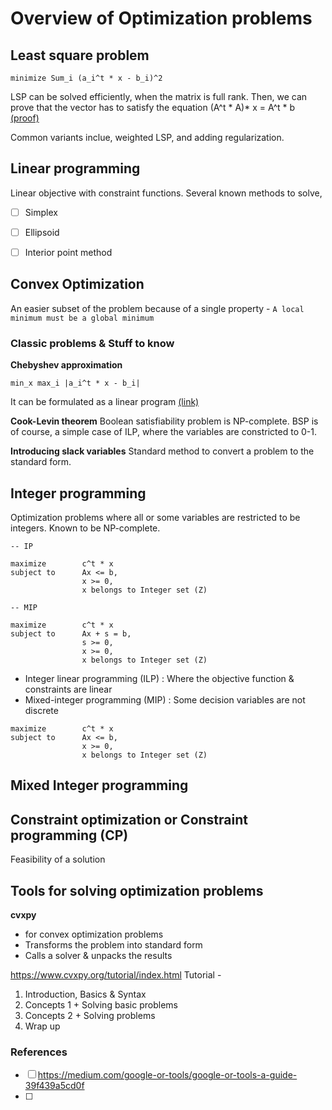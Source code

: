 # Overview of Optimization problems


## Least square problem
```
minimize Sum_i (a_i^t * x - b_i)^2
```
LSP can be solved efficiently, when the matrix is full rank. Then, we can prove that the vector has to satisfy the equation (A^t * A)* x = A^t * b
[(proof)](https://www.cse.iitk.ac.in/users/rmittal/prev_course/s14/notes/lec1.pdf!)

Common variants inclue, weighted LSP, and adding regularization.


## Linear programming
Linear objective with constraint functions.
Several known methods to solve,
- [ ] Simplex
- [ ] Ellipsoid
- [ ] Interior point method


## Convex Optimization
An easier subset of the problem because of a single property - 
``` A local minimum must be a global minimum ```


### Classic problems & Stuff to know
**Chebyshev approximation**
```
min_x max_i |a_i^t * x - b_i|
```
It can be formulated as a linear program [(link)](https://www.cse.iitk.ac.in/users/rmittal/prev_course/s14/notes/lec2.pdf!)


**Cook-Levin theorem**
Boolean satisfiability problem is NP-complete. BSP is of course, a simple case of ILP, where the variables are constricted to 0-1.

**Introducing slack variables**
Standard method to convert a problem to the standard form.



## Integer programming
Optimization problems where all or some variables are restricted to be integers. Known to be NP-complete. 

```
-- IP

maximize		c^t * x
subject to 		Ax <= b,
				x >= 0,
				x belongs to Integer set (Z)

-- MIP

maximize		c^t * x
subject to 		Ax + s = b,
				s >= 0,
				x >= 0,
				x belongs to Integer set (Z)

```

- Integer linear programming (ILP) : Where the objective function & constraints are linear
- Mixed-integer programming (MIP) : Some decision variables are not discrete

```
maximize		c^t * x
subject to 		Ax <= b,
				x >= 0,
				x belongs to Integer set (Z)
```





## Mixed Integer programming



## Constraint optimization or Constraint programming (CP)
Feasibility of a solution



## Tools for solving optimization problems
**cvxpy** 
- for convex optimization problems
- Transforms the problem into standard form
- Calls a solver & unpacks the results


https://www.cvxpy.org/tutorial/index.html
Tutorial - 
1. Introduction, Basics & Syntax
2. Concepts 1 + Solving basic problems
3. Concepts 2 + Solving problems
4. Wrap up



### References
- [ ] https://medium.com/google-or-tools/google-or-tools-a-guide-39f439a5cd0f
- [ ] 
